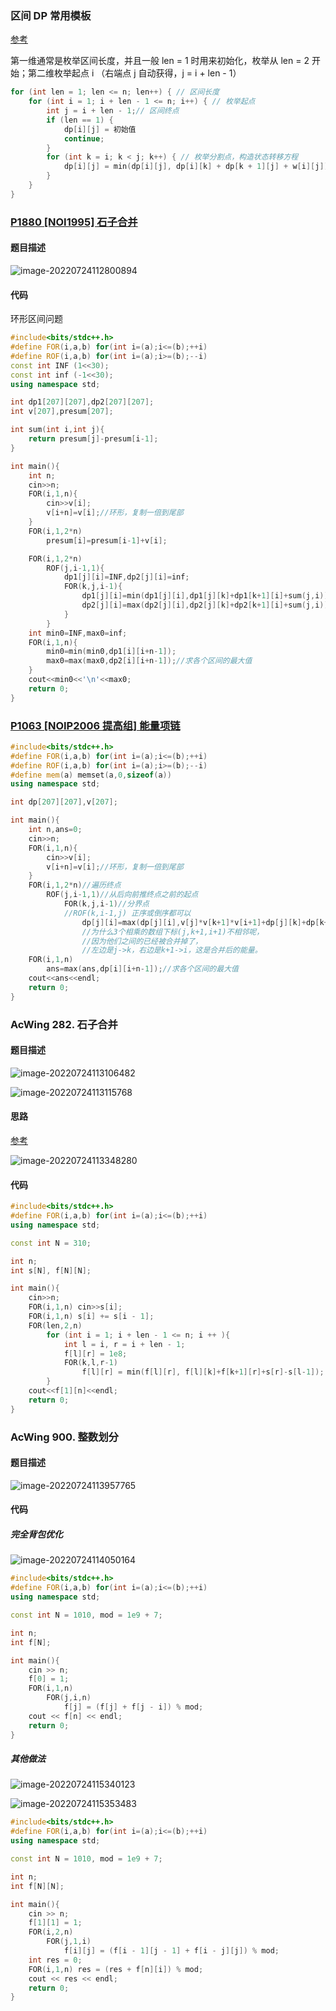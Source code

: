 ### 区间 DP 常用模板

[参考](https://www.acwing.com/solution/content/13945/)

第一维通常是枚举区间长度，并且一般 len = 1 时用来初始化，枚举从 len = 2 开始；第二维枚举起点 i （右端点 j 自动获得，j = i + len - 1）

```cpp
for (int len = 1; len <= n; len++) { // 区间长度
    for (int i = 1; i + len - 1 <= n; i++) { // 枚举起点
        int j = i + len - 1;// 区间终点
        if (len == 1) {
            dp[i][j] = 初始值
            continue;
        }
        for (int k = i; k < j; k++) { // 枚举分割点，构造状态转移方程
            dp[i][j] = min(dp[i][j], dp[i][k] + dp[k + 1][j] + w[i][j]);
        }
    }
}
```



### [P1880 [NOI1995] 石子合并](https://www.luogu.com.cn/problem/P1880)

#### 题目描述

![image-20220724112800894](https://media.opennet.top/i/2023/01/09/63bb96b258c00.png)

#### 代码

环形区间问题

```cpp
#include<bits/stdc++.h>
#define FOR(i,a,b) for(int i=(a);i<=(b);++i)
#define ROF(i,a,b) for(int i=(a);i>=(b);--i)
const int INF (1<<30);
const int inf (-1<<30);
using namespace std;

int dp1[207][207],dp2[207][207];
int v[207],presum[207];

int sum(int i,int j){
    return presum[j]-presum[i-1];
}

int main(){
    int n;
    cin>>n;
    FOR(i,1,n){
        cin>>v[i];
        v[i+n]=v[i];//环形，复制一倍到尾部
    }
    FOR(i,1,2*n)
        presum[i]=presum[i-1]+v[i];

    FOR(i,1,2*n)
        ROF(j,i-1,1){
            dp1[j][i]=INF,dp2[j][i]=inf;
            FOR(k,j,i-1){
                dp1[j][i]=min(dp1[j][i],dp1[j][k]+dp1[k+1][i]+sum(j,i));
                dp2[j][i]=max(dp2[j][i],dp2[j][k]+dp2[k+1][i]+sum(j,i));
            }
        }
    int min0=INF,max0=inf;
    FOR(i,1,n){
        min0=min(min0,dp1[i][i+n-1]);
        max0=max(max0,dp2[i][i+n-1]);//求各个区间的最大值
    }
    cout<<min0<<'\n'<<max0;
    return 0;
}
```

### [P1063 [NOIP2006 提高组] 能量项链](https://www.luogu.com.cn/problem/P1063)

```cpp
#include<bits/stdc++.h>
#define FOR(i,a,b) for(int i=(a);i<=(b);++i)
#define ROF(i,a,b) for(int i=(a);i>=(b);--i)
#define mem(a) memset(a,0,sizeof(a))
using namespace std;

int dp[207][207],v[207];

int main(){
    int n,ans=0;
    cin>>n;
    FOR(i,1,n){
        cin>>v[i];
        v[i+n]=v[i];//环形，复制一倍到尾部
    }
    FOR(i,1,2*n)//遍历终点
        ROF(j,i-1,1)//从后向前推终点之前的起点
            FOR(k,j,i-1)//分界点
            //ROF(k,i-1,j) 正序或倒序都可以
                dp[j][i]=max(dp[j][i],v[j]*v[k+1]*v[i+1]+dp[j][k]+dp[k+1][i]);
                //为什么3个相乘的数组下标(j,k+1,i+1)不相邻呢，
                //因为他们之间的已经被合并掉了，
                //左边是j->k，右边是k+1->i，这是合并后的能量。
    FOR(i,1,n)
        ans=max(ans,dp[i][i+n-1]);//求各个区间的最大值
    cout<<ans<<endl;
    return 0;
}
```

### AcWing 282. 石子合并

#### 题目描述

![image-20220724113106482](https://media.opennet.top/i/2023/01/09/63bb96b379c4b.png)

![image-20220724113115768](https://media.opennet.top/i/2023/01/09/63bb96b415029.png)

#### 思路

[参考](https://www.acwing.com/solution/content/13945/)

![image-20220724113348280](https://media.opennet.top/i/2023/01/09/63bb96b4c8aee.png)



#### 代码

```cpp
#include<bits/stdc++.h>
#define FOR(i,a,b) for(int i=(a);i<=(b);++i)
using namespace std;

const int N = 310;

int n;
int s[N], f[N][N];

int main(){
    cin>>n;
    FOR(i,1,n) cin>>s[i];
    FOR(i,1,n) s[i] += s[i - 1];
    FOR(len,2,n)
        for (int i = 1; i + len - 1 <= n; i ++ ){
            int l = i, r = i + len - 1;
            f[l][r] = 1e8;
            FOR(k,l,r-1)
                f[l][r] = min(f[l][r], f[l][k]+f[k+1][r]+s[r]-s[l-1]);
        }
    cout<<f[1][n]<<endl;
    return 0;
}
```

### AcWing 900. 整数划分

#### 题目描述

![image-20220724113957765](https://media.opennet.top/i/2023/01/09/63bb96b583971.png)

#### 代码

##### 完全背包优化

![image-20220724114050164](https://media.opennet.top/i/2023/01/09/63bb96b619054.png)

```cpp
#include<bits/stdc++.h>
#define FOR(i,a,b) for(int i=(a);i<=(b);++i)
using namespace std;

const int N = 1010, mod = 1e9 + 7;

int n;
int f[N];

int main(){
    cin >> n;
    f[0] = 1;
    FOR(i,1,n)
        FOR(j,i,n)
            f[j] = (f[j] + f[j - i]) % mod;
    cout << f[n] << endl;
    return 0;
}
```

##### 其他做法

![image-20220724115340123](https://media.opennet.top/i/2023/01/09/63bb96b6cf0c8.png)

![image-20220724115353483](https://media.opennet.top/i/2023/01/09/63bb96b757a75.png)

```cpp
#include<bits/stdc++.h>
#define FOR(i,a,b) for(int i=(a);i<=(b);++i)
using namespace std;

const int N = 1010, mod = 1e9 + 7;

int n;
int f[N][N];

int main(){
    cin >> n;
    f[1][1] = 1;
    FOR(i,2,n)
        FOR(j,1,i)
            f[i][j] = (f[i - 1][j - 1] + f[i - j][j]) % mod;
    int res = 0;
    FOR(i,1,n) res = (res + f[n][i]) % mod;
    cout << res << endl;
    return 0;
}
```

